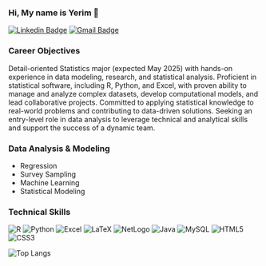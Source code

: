 ### Hi, My name is Yerim 👋
[![Linkedin Badge](https://img.shields.io/badge/-LinkedIn-blue?style=for-the-badge&logo=Linkedin&logoColor=white&link=https://www.linkedin.com/in/yerimoh323/)](https://www.linkedin.com/in/yerimoh323/)
[![Gmail Badge](https://img.shields.io/badge/Gmail-d14836?style=for-the-badge&logo=Gmail&logoColor=white&link=mailto:yerim23oh@gmail.com)](mailto:yerim23oh@gmail.com)

### Career Objectives
Detail-oriented Statistics major (expected May 2025) with hands-on experience in data modeling, research, and statistical analysis.
Proficient in statistical software, including R, Python, and Excel, with proven ability to manage and analyze complex datasets, develop computational models, and lead collaborative projects.
Committed to applying statistical knowledge to real-world problems and contributing to data-driven solutions.
Seeking an entry-level role in data analysis to leverage technical and analytical skills and support the success of a dynamic team.

### Data Analysis & Modeling
- Regression
- Survey Sampling
- Machine Learning
- Statistical Modeling

### Technical Skills

![R](https://img.shields.io/badge/-R-165CAA?&logo=R)
![Python](https://img.shields.io/badge/-Python-FFD43B?&logo=Python)
![Excel](https://img.shields.io/badge/-Excel-1D6F42?&logo=Excel)
![LaTeX](https://img.shields.io/badge/-LaTeX-377E7F?&logo=latex)
![NetLogo](https://img.shields.io/badge/-NetLogo-D03A20?&logo=NetLogo)
![Java](https://img.shields.io/badge/-Java-323330?&logo=Java&logoColor=007396)
![MySQL](https://img.shields.io/badge/-MySQL-f29111?&logo=MySQL&logoColor=00758f)
![HTML5](https://img.shields.io/badge/-HTML-E34F26?style=flat-square&logo=html5&logoColor=white)
![CSS3](https://img.shields.io/badge/-CSS-1572B6?style=flat-square&logo=css)

![Top Langs](https://github-readme-stats.vercel.app/api/top-langs/?username=yerimoh-23&layout=compact&theme=dracula)
